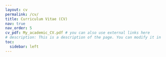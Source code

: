 ```yaml
---
layout: cv
permalink: /cv/
title: Curriculum Vitae (CV)
nav: true
nav_order: 5
cv_pdf: My_academic_CV.pdf # you can also use external links here
# description: This is a description of the page. You can modify it in '_pages/cv.md'. You can also change or remove the top pdf download button.
toc:
  sidebar: left
---
```

